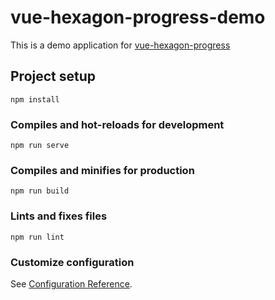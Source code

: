 # vue-hexagon-progress-demo

This is a demo application for [vue-hexagon-progress](https://github.com/rajeshwarpatlolla/vue-hexagon-progress)

## Project setup
```
npm install
```

### Compiles and hot-reloads for development
```
npm run serve
```

### Compiles and minifies for production
```
npm run build
```

### Lints and fixes files
```
npm run lint
```

### Customize configuration
See [Configuration Reference](https://cli.vuejs.org/config/).
